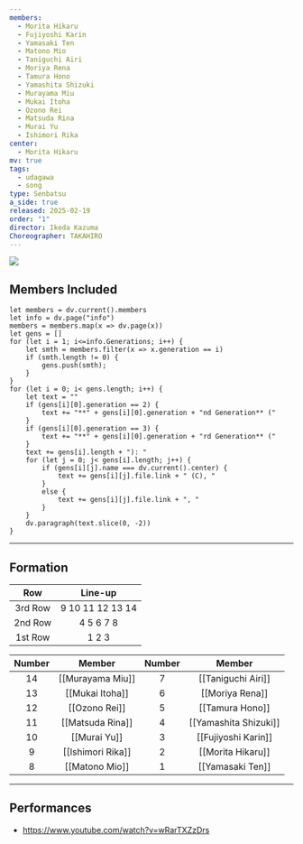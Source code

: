 ```yaml
---
members:
  - Morita Hikaru
  - Fujiyoshi Karin
  - Yamasaki Ten
  - Matono Mio
  - Taniguchi Airi
  - Moriya Rena
  - Tamura Hono
  - Yamashita Shizuki
  - Murayama Miu
  - Mukai Itoha
  - Ozono Rei
  - Matsuda Rina
  - Murai Yu
  - Ishimori Rika
center:
  - Morita Hikaru
mv: true
tags:
  - udagawa
  - song
type: Senbatsu
a_side: true
released: 2025-02-19
order: "1"
director: Ikeda Kazuma
Choreographer: TAKAHIRO
---
```

![](https://www.youtube.com/watch?v=qP52sh7PzYA)

## Members Included
```dataviewjs
let members = dv.current().members
let info = dv.page("info")
members = members.map(x => dv.page(x))
let gens = []
for (let i = 1; i<=info.Generations; i++) {
	let smth = members.filter(x => x.generation == i)
	if (smth.length != 0) {
		gens.push(smth);
	}
}
for (let i = 0; i< gens.length; i++) {
	let text = ""
	if (gens[i][0].generation == 2) {
		text += "**" + gens[i][0].generation + "nd Generation** ("
	}
	if (gens[i][0].generation == 3) {
		text += "**" + gens[i][0].generation + "rd Generation** ("
	}
	text += gens[i].length + "): "
	for (let j = 0; j< gens[i].length; j++) {
		if (gens[i][j].name === dv.current().center) {
			text += gens[i][j].file.link + " (C), "
		}
		else {
			text += gens[i][j].file.link + ", "
		}
	}
	dv.paragraph(text.slice(0, -2))
}
```
----
## Formation

|   Row   |     Line-up      |
| :-----: | :--------------: |
| 3rd Row | 9 10 11 12 13 14 |
| 2nd Row |    4 5 6 7 8     |
| 1st Row |      1 2 3       |

| Number |      Member       | Number |        Member         |
| :----: | :---------------: | :----: | :-------------------: |
|   14   | [[Murayama Miu]]  |   7    |  [[Taniguchi Airi]]   |
|   13   |  [[Mukai Itoha]]  |   6    |    [[Moriya Rena]]    |
|   12   |   [[Ozono Rei]]   |   5    |    [[Tamura Hono]]    |
|   11   | [[Matsuda Rina]]  |   4    | [[Yamashita Shizuki]] |
|   10   |   [[Murai Yu]]    |   3    |  [[Fujiyoshi Karin]]  |
|   9    | [[Ishimori Rika]] |   2    |   [[Morita Hikaru]]   |
|   8    |  [[Matono Mio]]   |   1    |   [[Yamasaki Ten]]    |


----
## Performances
- https://www.youtube.com/watch?v=wRarTXZzDrs
